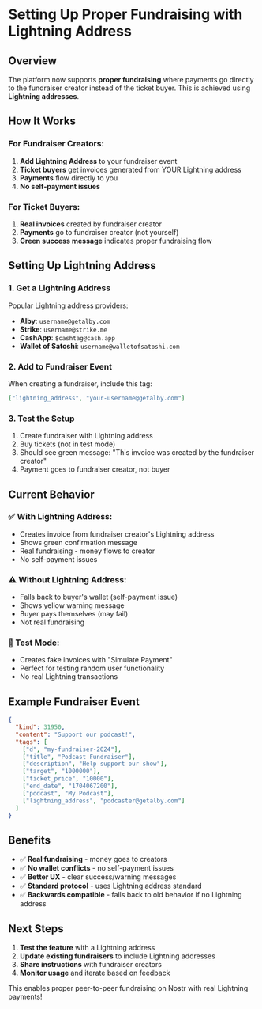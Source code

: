 # Setting Up Proper Fundraising with Lightning Address

## Overview

The platform now supports **proper fundraising** where payments go directly to the fundraiser creator instead of the ticket buyer. This is achieved using **Lightning addresses**.

## How It Works

### For Fundraiser Creators:
1. **Add Lightning Address** to your fundraiser event
2. **Ticket buyers** get invoices generated from YOUR Lightning address  
3. **Payments** flow directly to you
4. **No self-payment issues**

### For Ticket Buyers:
1. **Real invoices** created by fundraiser creator
2. **Payments** go to fundraiser creator (not yourself)
3. **Green success message** indicates proper fundraising flow

## Setting Up Lightning Address

### 1. Get a Lightning Address
Popular Lightning address providers:
- **Alby**: `username@getalby.com`
- **Strike**: `username@strike.me` 
- **CashApp**: `$cashtag@cash.app`
- **Wallet of Satoshi**: `username@walletofsatoshi.com`

### 2. Add to Fundraiser Event
When creating a fundraiser, include this tag:
```json
["lightning_address", "your-username@getalby.com"]
```

### 3. Test the Setup
1. Create fundraiser with Lightning address
2. Buy tickets (not in test mode)
3. Should see green message: "This invoice was created by the fundraiser creator"
4. Payment goes to fundraiser creator, not buyer

## Current Behavior

### ✅ With Lightning Address:
- Creates invoice from fundraiser creator's Lightning address
- Shows green confirmation message
- Real fundraising - money flows to creator
- No self-payment issues

### ⚠️ Without Lightning Address:
- Falls back to buyer's wallet (self-payment issue)
- Shows yellow warning message  
- Buyer pays themselves (may fail)
- Not real fundraising

### 🧪 Test Mode:
- Creates fake invoices with "Simulate Payment"
- Perfect for testing random user functionality
- No real Lightning transactions

## Example Fundraiser Event

```json
{
  "kind": 31950,
  "content": "Support our podcast!",
  "tags": [
    ["d", "my-fundraiser-2024"],
    ["title", "Podcast Fundraiser"],
    ["description", "Help support our show"],
    ["target", "1000000"],
    ["ticket_price", "10000"],
    ["end_date", "1704067200"],
    ["podcast", "My Podcast"],
    ["lightning_address", "podcaster@getalby.com"]
  ]
}
```

## Benefits

- ✅ **Real fundraising** - money goes to creators
- ✅ **No wallet conflicts** - no self-payment issues  
- ✅ **Better UX** - clear success/warning messages
- ✅ **Standard protocol** - uses Lightning address standard
- ✅ **Backwards compatible** - falls back to old behavior if no Lightning address

## Next Steps

1. **Test the feature** with a Lightning address
2. **Update existing fundraisers** to include Lightning addresses
3. **Share instructions** with fundraiser creators
4. **Monitor usage** and iterate based on feedback

This enables proper peer-to-peer fundraising on Nostr with real Lightning payments!
